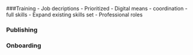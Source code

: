 ###Training 
	- Job decriptions
	- Prioritized
	- Digital means
		- coordination
		- full skills
	- Expand existing skills set
	- Professional roles
### Publishing
### Onboarding
### 